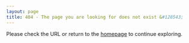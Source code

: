 ```yaml
---
layout: page
title: 404 - The page you are looking for does not exist &#128543;
---
```


Please check the URL or return to the [homepage](/) to continue exploring.
